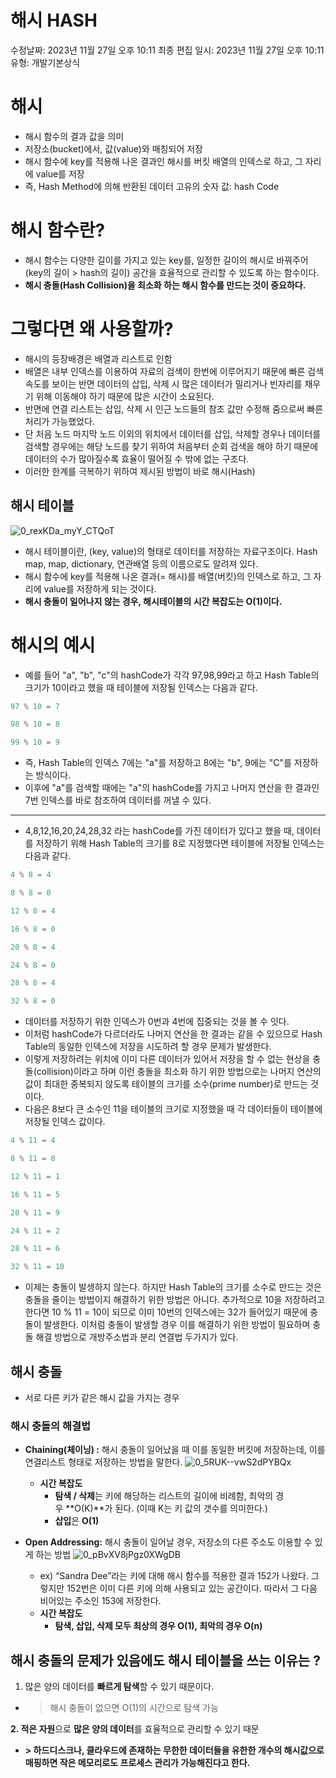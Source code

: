 # 해시 HASH

수정날짜: 2023년 11월 27일 오후 10:11
최종 편집 일시: 2023년 11월 27일 오후 10:11
유형: 개발기본상식

# **해시**

- 해시 함수의 결과 값을 의미
- 저장소(bucket)에서, 값(value)와 매칭되어 저장
- 해시 함수에 key를 적용해 나온 결과인 해시를 버킷 배열의 인덱스로 하고, 그 자리에 value를 저장
- 즉, Hash Method에 의해 반환된 데이터 고유의 숫자 값: hash Code

# **해시 함수란?**

- 해시 함수는 다양한 길이를 가지고 있는 key를, 일정한 길이의 해시로 바꿔주어(key의 길이 > hash의 길이) 공간을 효율적으로 관리할 수 있도록 하는 함수이다.
- **해시 충돌(Hash Collision)을 최소화 하는 해시 함수를 만드는 것이 중요하다.**

# 그렇다면 왜 사용할까?

- 해시의 등장배경은 배열과 리스트로 인함
- 배열은 내부 인덱스를 이용하여 자료의 검색이 한번에 이루어지기 때문에 빠른 검색 속도를 보이는 반면 데이터의 삽입, 삭제 시 많은 데이터가 밀리거나 빈자리를 채우기 위해 이동해야 하기 때문에 많은 시간이 소요된다.
- 반면에 연결 리스트는 삽입, 삭제 시 인근 노드들의 참조 값만 수정해 줌으로써 빠른 처리가 가능했었다.
- 단 처음 노드 마지막 노드 이외의 위치에서 데이터를 삽입, 삭제할 경우나 데이터를 검색할 경우에는 해당 노드를 찾기 위하여 처음부터 순회 검색을 해야 하기 때문에 데이터의 수가 많아질수록 효율이 떨어질 수 밖에 없는 구조다.
- 이러한 한계를 극복하기 위하여 제시된 방법이 바로 해시(Hash)

## **해시 테이블**

![0_rexKDa_myY_CTQoT](https://github.com/Hyundai-IT-E-Algorithm-Study/Algorithm-Study/assets/99467446/e3b0720c-883d-4b5b-b3ff-f9de0def2143)


- 해시 테이블이란, (key, value)의 형태로 데이터를 저장하는 자료구조이다. Hash map, map, dictionary, 연관배열 등의 이름으로도 알려져 있다.
- 해시 함수에 key를 적용해 나온 결과(= 해시)를 배열(버킷)의 인덱스로 하고, 그 자리에 value를 저장하게 되는 것이다.
- **해시 충돌이 일어나지 않는 경우, 해시테이블의 시간 복잡도는 O(1)이다.**

# 해시의 예시

- 예를 들어 "a", "b", "c"의 hashCode가 각각 97,98,99라고 하고 Hash Table의 크기가 10이라고 했을 때 테이블에 저장될 인덱스는 다음과 같다.

```java
97 % 10 = 7

98 % 10 = 8

99 % 10 = 9
```

- 즉, Hash Table의 인덱스 7에는 "a"를 저장하고 8에는 "b", 9에는 "C"를 저장하는 방식이다.
- 이후에 "a"를 검색할 때에는 "a"의 hashCode를 가지고 나머지 연산을 한 결과인 7번 인덱스를 바로 참조하여 데이터를 꺼낼 수 있다.

---

- 4,8,12,16,20,24,28,32 라는 hashCode를 가진 데이터가 있다고 했을 때, 데이터를 저장하기 위해 Hash Table의 크기를 8로 지정했다면 테이블에 저장될 인덱스는 다음과 같다.

```java
4 % 8 = 4

8 % 8 = 0

12 % 8 = 4

16 % 8 = 0

20 % 8 = 4

24 % 8 = 0

28 % 8 = 4

32 % 8 = 0
```

- 데이터를 저장하기 위한 인덱스가 0번과 4번에 집중되는 것을 볼 수 잇다.
- 이처럼 hashCode가 다르더라도 나머지 연산을 한 결과는 같을 수 있으므로 Hash Table의 동일한 인덱스에 저장을 시도하려 할 경우 문제가 발생한다.
- 이렇게 저장하려는 위치에 이미 다른 데이터가 있어서 저장을 할 수 없는 현상을 충돌(collision)이라고 하며 이런 충돌을 최소화 하기 위한 방법으로는 나머지 연산의 값이 최대한 중복되지 않도록 테이블의 크기를 소수(prime number)로 만드는 것이다.
- 다음은 8보다 큰 소수인 11을 테이블의 크기로 지정했을 때 각 데이터들이 테이블에 저장될 인덱스 값이다.

```java
4 % 11 = 4

8 % 11 = 8

12 % 11 = 1

16 % 11 = 5

20 % 11 = 9

24 % 11 = 2

28 % 11 = 6

32 % 11 = 10
```

- 이제는 충돌이 발생하지 않는다. 하지만 Hash Table의 크기를 소수로 만드는 것은 충돌을 줄이는 방법이지 해결하기 위한 방법은 아니다. 추가적으로 10을 저장하려고 한다면 10 % 11 = 10이 되므로 이미 10번의 인덱스에는 32가 들어있기 때문에 충돌이 발생한다. 이처럼 충돌이 발생할 경우 이를 해결하기 위한 방법이 필요하며 충돌 해결 방법으로 개방주소법과 분리 연결법 두가지가 있다.

## **해시 충돌**

- 서로 다른 키가 같은 해시 값을 가지는 경우

### 해시 충돌의 해결법

- **Chaining(체이닝) :** 해시 충돌이 일어났을 때 이를 동일한 버킷에 저장하는데, 이를 연결리스트 형태로 저장하는 방법을 말한다.
    ![0_5RUK--vwS2dPYBQx](https://github.com/Hyundai-IT-E-Algorithm-Study/Algorithm-Study/assets/99467446/1f925d21-4431-4a7a-b2b1-d32d310b454e)

    
    - **시간 복잡도**
        - **탐색 / 삭제**는 키에 해당하는 리스트의 길이에 비례함, 최악의 경우 **O(K)**가 된다. (이때 K는 키 값의 갯수를 의미한다.)
        - **삽입**은 **O(1)**
- **Open Addressing:** 해시 충돌이 일어날 경우, 저장소의 다른 주소도 이용할 수 있게 하는 방법
    ![0_pBvXV8jPgz0XWgDB](https://github.com/Hyundai-IT-E-Algorithm-Study/Algorithm-Study/assets/99467446/ff92a75a-c8f2-43c0-8d5e-f2c3cfa1052f)

    
    - ex) “Sandra Dee”라는 키에 대해 해시 함수를 적용한 결과 152가 나왔다. 그렇지만 152번은 이미 다른 키에 의해 사용되고 있는 공간이다. 따라서 그 다음 비어있는 주소인 153에 저장한다.
    - **시간 복잡도**
        - **탐색, 삽입, 삭제 모두 최상의 경우 O(1), 최악의 경우 O(n)**

## **해시 충돌의 문제가 있음에도 해시 테이블을 쓰는 이유는 ?**

1. 많은 양의 데이터를 **빠르게 탐색**할 수 있기 때문이다.
- > 해시 충돌이 없으면 O(1)의 시간으로 탐색 가능

**2. 적은 자원**으로 **많은 양의 데이터**를 효율적으로 관리할 수 있기 때문

- **> 하드디스크나, 클라우드에 존재하는 무한한 데이터들을 유한한 개수의 해시값으로 매핑하면 작은 메모리로도 프로세스 관리가 가능해진다고 한다.**
